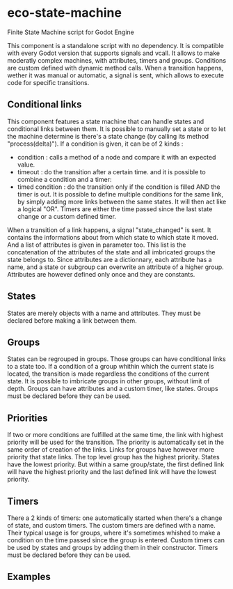 # eco-state-machine
Finite State Machine script for Godot Engine

This component is a standalone script with no dependency. It is compatible with every Godot version that supports signals and vcall.
It allows to make moderatly complex machines, with attributes, timers and groups. Conditions are custom defined with dynamic method calls. When a transition happens, wether it was manual or automatic, a signal is sent, which allows to execute code for specific transitions.

## Conditional links
This component features a state machine that can handle states and conditional links between them. It is possible to manually set a state or to let the machine determine is there's a state change (by calling its method "process(delta)").
If a condition is given, it can be of 2 kinds : 
* condition : calls a method of a node and compare it with an expected value.
* timeout : do the transition after a certain time.
and it is possible to combine a condition and a timer:
* timed condition : do the transition only if the condition is filled AND the timer is out.
It is possible to define multiple conditions for the same link, by simply adding more links between the same states. It will then act like a logical "OR".
Timers are either the time passed since the last state change or a custom defined timer. 

When a transition of a link happens, a signal "state_changed" is sent. It contains the informations about from which state to which state it moved. And a list of attributes is given in parameter too. This list is the concatenation of the attributes of the state and all imbricated groups the state belongs to. Since attributes are a dictionnary, each attribute has a name, and a state or subgroup can overwrite an attribute of a higher group. Attributes are however defined only once and they are constants.

## States
States are merely objects with a name and attributes. 
They must be declared before making a link between them.

## Groups
States can be regrouped in groups. Those groups can have conditional links to a state too. If a condition of a group whithin which the current state is located, the transition is made regardless the conditions of the current state.
It is possible to imbricate groups in other groups, without limit of depth.
Groups can have attributes and a custom timer, like states.
Groups must be declared before they can be used.

## Priorities
If two or more conditions are fulfilled at the same time, the link with highest priority will be used for the transition.
The priority is automatically set in the same order of creation of the links. Links for groups have however more priority that state links. The top level group has the highest priority. States have the lowest priority. But within a same group/state, the first defined link will have the highest priority and the last defined link will have the lowest priority. 

## Timers
There a 2 kinds of timers: one automatically started when there's a change of state, and custom timers. The custom timers are defined with a name. Their typical usage is for groups, where it's sometimes whished to make a condition on the time passed since the group is entered.
Custom timers can be used by states and groups by adding them in their constructor.
Timers must be declared before they can be used.


## Examples
